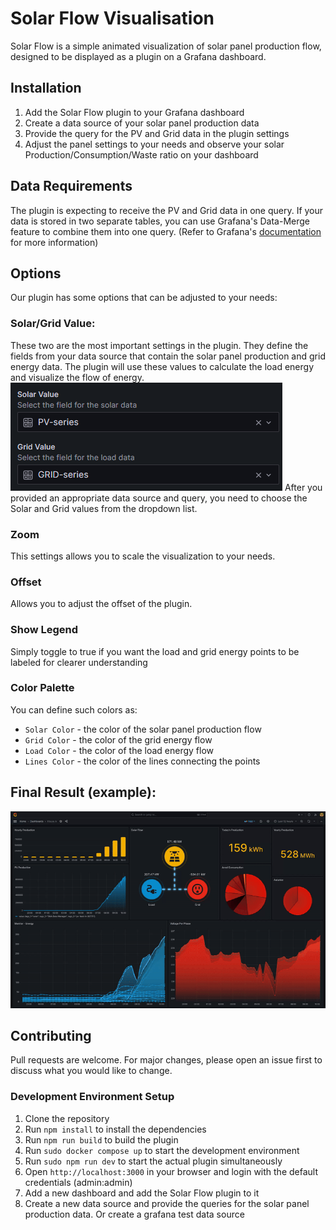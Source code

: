 # Solar Flow Visualisation

Solar Flow is a simple animated visualization of solar panel production flow, designed to be displayed as a plugin on a
Grafana dashboard.

## Installation

1. Add the Solar Flow plugin to your Grafana dashboard
2. Create a data source of your solar panel production data
3. Provide the query for the PV and Grid data in the plugin settings
4. Adjust the panel settings to your needs and observe your solar Production/Consumption/Waste ratio on your dashboard

## Data Requirements

The plugin is expecting to receive the PV and Grid data in one query. If your data is stored in two separate tables, you can use Grafana's Data-Merge feature to combine them into one query. (Refer to Grafana's [documentation](https://grafana.com/docs/grafana/latest/panels-visualizations/query-transform-data/transform-data/#transform-data) for more information)

## Options

Our plugin has some options that can be adjusted to your needs:

### Solar/Grid Value:
These two are the most important settings in the plugin. They define the fields from your data source that contain the solar
panel production and grid energy data. The plugin will use these values to calculate the load energy and visualize the flow of energy.
![img_1.png](img_1.png)
After you provided an appropriate data source and query, you need to choose the Solar and Grid values from the dropdown list.

### Zoom
This settings allows you to scale the visualization to your needs.

### Offset
Allows you to adjust the offset of the plugin.

### Show Legend
Simply toggle to true if you want the load and grid energy points to be labeled for clearer understanding

### Color Palette
You can define such colors as:
- `Solar Color` - the color of the solar panel production flow
- `Grid Color` - the color of the grid energy flow
- `Load Color` - the color of the load energy flow
- `Lines Color` - the color of the lines connecting the points

## Final Result (example):

![example.gif](example.gif)

## Contributing

Pull requests are welcome. For major changes, please open an issue first to discuss what you would like to change.

### Development Environment Setup

1. Clone the repository
2. Run `npm install` to install the dependencies
3. Run `npm run build` to build the plugin
4. Run `sudo docker compose up` to start the development environment
5. Run `sudo npm run dev` to start the actual plugin simultaneously
6. Open `http://localhost:3000` in your browser and login with the default credentials (admin:admin)
7. Add a new dashboard and add the Solar Flow plugin to it
8. Create a new data source and provide the queries for the solar panel production data. Or create a grafana test data source